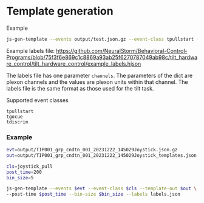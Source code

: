 
# Template generation

Example
```sh
js-gen-template --events output/test.json.gz --event-class tpullstart --template-out output/test_template.json --labels output/labels.json --post-time 200 --bin-size 5
```

Example labels file: https://github.com/NeuralStorm/Behavioral-Control-Programs/blob/75f3f6e869c1c8869a93ab25f6270787049ab98c/tilt_hardware_control/tilt_hardware_control/example_labels.hjson

The labels file has one parameter `channels`. The parameters of the dict are plexon channels and the values are plexon units within that channel. The labels file is the same format as those used for the tilt task.

Supported event classes
```
tpullstart
tgocue
tdiscrim
```

### Example

```sh
evt=output/TIP001_grp_cndtn_001_20231222_145029Joystick.json.gz
out=output/TIP001_grp_cndtn_001_20231222_145029Joystick_templates.json

cls=joystick_pull
post_time=200
bin_size=5

js-gen-template --events $evt --event-class $cls --template-out $out \
--post-time $post_time --bin-size $bin_size --labels labels.json
```
